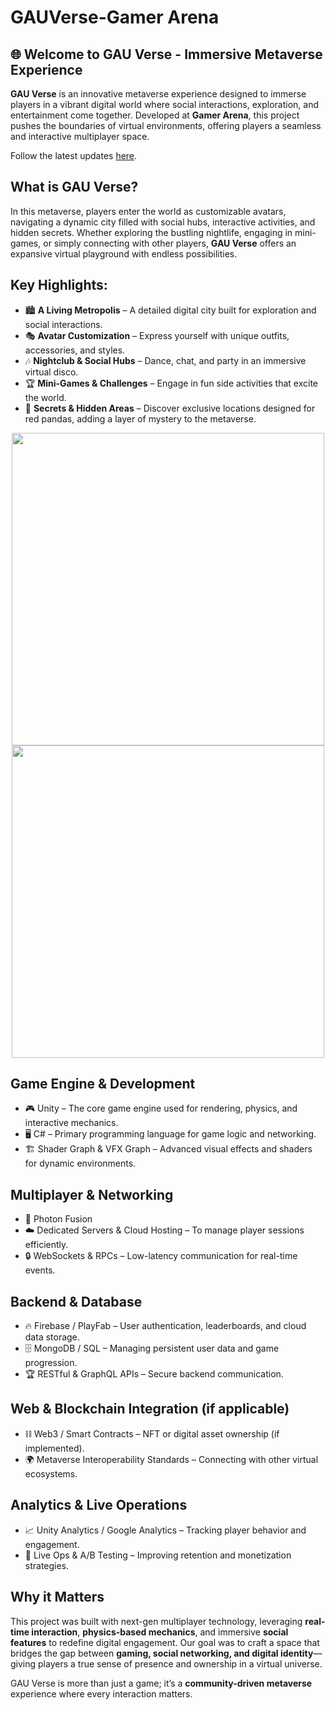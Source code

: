 # GAUVerse-Gamer Arena

## 🌐 Welcome to GAU Verse - Immersive Metaverse Experience

**GAU Verse** is an innovative metaverse experience designed to immerse players in a vibrant digital world where social interactions, exploration, and entertainment come together. Developed at **Gamer Arena**, this project pushes the boundaries of virtual environments, offering players a seamless and interactive multiplayer space. 

Follow the latest updates [here](https://x.com/GAUtoken/status/1864694263683899558).

## What is GAU Verse?

In this metaverse, players enter the world as customizable avatars, navigating a dynamic city filled with social hubs, interactive activities, and hidden secrets. Whether exploring the bustling nightlife, engaging in mini-games, or simply connecting with other players, **GAU Verse** offers an expansive virtual playground with endless possibilities.

## Key Highlights:
- 🏙️ **A Living Metropolis** – A detailed digital city built for exploration and social interactions.
- 🎭 **Avatar Customization** – Express yourself with unique outfits, accessories, and styles.
- 🎶 **Nightclub & Social Hubs** – Dance, chat, and party in an immersive virtual disco.
- 🏆 **Mini-Games & Challenges** – Engage in fun side activities that excite the world.
- 🔮 **Secrets & Hidden Areas** – Discover exclusive locations designed for red pandas, adding a layer of mystery to the metaverse.

<p align="center">
  <a href="https://www.youtube.com/watch?v=8TXUiiUOm58">
    <img src="http://i.ytimg.com/vi/8TXUiiUOm58/maxresdefault.jpg" width="500">
  </a>
  <a href="https://www.youtube.com/watch?v=n7z55d8x9gY">
    <img src="http://i.ytimg.com/vi/n7z55d8x9gY/maxresdefault.jpg" width="500">
  </a>
</p>

## Game Engine & Development
- 🎮 Unity – The core game engine used for rendering, physics, and interactive mechanics.
- 🖥️ C# – Primary programming language for game logic and networking.
- 🏗️ Shader Graph & VFX Graph – Advanced visual effects and shaders for dynamic environments.

## Multiplayer & Networking
- 🔗 Photon Fusion 
- ☁️ Dedicated Servers & Cloud Hosting – To manage player sessions efficiently.
- 🔒 WebSockets & RPCs – Low-latency communication for real-time events.

## Backend & Database
- 🔥 Firebase / PlayFab – User authentication, leaderboards, and cloud data storage.
- 🗄️ MongoDB / SQL – Managing persistent user data and game progression.
- 🏆 RESTful & GraphQL APIs – Secure backend communication.

## Web & Blockchain Integration (if applicable)
- ⛓️ Web3 / Smart Contracts – NFT or digital asset ownership (if implemented).
- 🌍 Metaverse Interoperability Standards – Connecting with other virtual ecosystems.

## Analytics & Live Operations
- 📈 Unity Analytics / Google Analytics – Tracking player behavior and engagement.
- 🚀 Live Ops & A/B Testing – Improving retention and monetization strategies.

## Why it Matters

This project was built with next-gen multiplayer technology, leveraging **real-time interaction**, **physics-based mechanics**, and immersive **social features** to redefine digital engagement. Our goal was to craft a space that bridges the gap between **gaming, social networking, and digital identity**—giving players a true sense of presence and ownership in a virtual universe.

GAU Verse is more than just a game; it’s a **community-driven metaverse** experience where every interaction matters.
